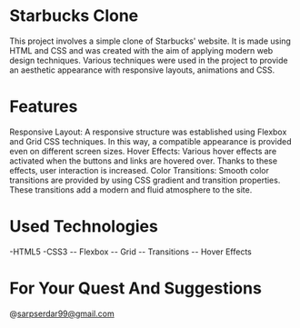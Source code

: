 # Starbucks Clone
This project involves a simple clone of Starbucks' website. It is made using HTML and CSS and was created with the aim of applying modern web design techniques. Various techniques were used in the project to provide an aesthetic appearance with responsive layouts, animations and CSS.

# Features 
Responsive Layout: A responsive structure was established using Flexbox and Grid CSS techniques. In this way, a compatible appearance is provided even on different screen sizes. Hover Effects: Various hover effects are activated when the buttons and links are hovered over. Thanks to these effects, user interaction is increased. Color Transitions: Smooth color transitions are provided by using CSS gradient and transition properties. These transitions add a modern and fluid atmosphere to the site.
# Used Technologies
-HTML5
-CSS3 -- Flexbox -- Grid -- Transitions -- Hover Effects

# For Your Quest And Suggestions
@sarpserdar99@gmail.com
